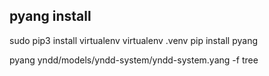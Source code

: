 ## pyang install

sudo pip3 install virtualenv 
virtualenv .venv 
pip install pyang

pyang yndd/models/yndd-system/yndd-system.yang -f tree